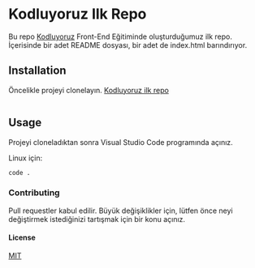 # Kodluyoruz Ilk Repo

Bu repo [Kodluyoruz](https://www.kodluyoruz.org) Front-End Eğitiminde oluşturduğumuz ilk repo. İçerisinde bir adet README dosyası, bir adet de index.html barındırıyor.

## Installation

Öncelikle projeyi clonelayın. [Kodluyoruz ilk repo](https://github.com/bsraknd/kodluyoruzilkrepo.git)

 ```git clone https://github.com/bsraknd/kodluyoruzilkrepo.git
```

## Usage

Projeyi cloneladıktan sonra Visual Studio Code programında açınız.

Linux için:

```cd kodluyoruzilkrepo
code .
```

### Contributing

Pull requestler kabul edilir. Büyük değişiklikler için, lütfen önce neyi değiştirmek istediğinizi tartışmak için bir konu açınız.

#### License


[MIT](https://choosealicense.com/licenses/mit/)